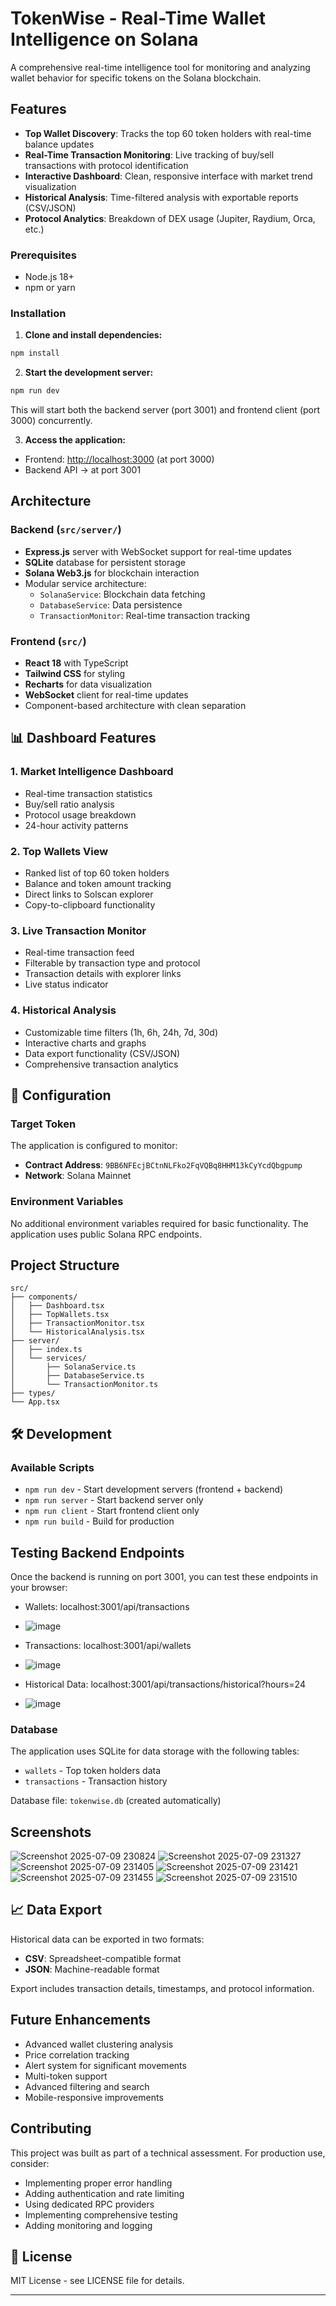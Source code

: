 #  TokenWise - Real-Time Wallet Intelligence on Solana

A comprehensive real-time intelligence tool for monitoring and analyzing wallet behavior for specific tokens on the Solana blockchain.

##  Features

- **Top Wallet Discovery**: Tracks the top 60 token holders with real-time balance updates
- **Real-Time Transaction Monitoring**: Live tracking of buy/sell transactions with protocol identification
- **Interactive Dashboard**: Clean, responsive interface with market trend visualization
- **Historical Analysis**: Time-filtered analysis with exportable reports (CSV/JSON)
- **Protocol Analytics**: Breakdown of DEX usage (Jupiter, Raydium, Orca, etc.)


### Prerequisites

- Node.js 18+ 
- npm or yarn

### Installation

1. **Clone and install dependencies:**
```bash
npm install
```

2. **Start the development server:**
```bash
npm run dev
```

This will start both the backend server (port 3001) and frontend client (port 3000) concurrently.

3. **Access the application:**
- Frontend: [http://localhost:3000](http://localhost:3000/) (at port 3000)
- Backend API -> at port 3001

##  Architecture

### Backend (`src/server/`)
- **Express.js** server with WebSocket support for real-time updates
- **SQLite** database for persistent storage
- **Solana Web3.js** for blockchain interaction
- Modular service architecture:
  - `SolanaService`: Blockchain data fetching
  - `DatabaseService`: Data persistence
  - `TransactionMonitor`: Real-time transaction tracking

### Frontend (`src/`)
- **React 18** with TypeScript
- **Tailwind CSS** for styling
- **Recharts** for data visualization
- **WebSocket** client for real-time updates
- Component-based architecture with clean separation

## 📊 Dashboard Features

### 1. Market Intelligence Dashboard
- Real-time transaction statistics
- Buy/sell ratio analysis
- Protocol usage breakdown
- 24-hour activity patterns

### 2. Top Wallets View
- Ranked list of top 60 token holders
- Balance and token amount tracking
- Direct links to Solscan explorer
- Copy-to-clipboard functionality

### 3. Live Transaction Monitor
- Real-time transaction feed
- Filterable by transaction type and protocol
- Transaction details with explorer links
- Live status indicator

### 4. Historical Analysis
- Customizable time filters (1h, 6h, 24h, 7d, 30d)
- Interactive charts and graphs
- Data export functionality (CSV/JSON)
- Comprehensive transaction analytics

## 🔧 Configuration

### Target Token
The application is configured to monitor:
- **Contract Address**: `9BB6NFEcjBCtnNLFko2FqVQBq8HHM13kCyYcdQbgpump`
- **Network**: Solana Mainnet

### Environment Variables
No additional environment variables required for basic functionality. The application uses public Solana RPC endpoints.

##  Project Structure

```
src/
├── components/           
│   ├── Dashboard.tsx     
│   ├── TopWallets.tsx    
│   ├── TransactionMonitor.tsx  
│   └── HistoricalAnalysis.tsx  
├── server/             
│   ├── index.ts         
│   └── services/        
│       ├── SolanaService.ts     
│       ├── DatabaseService.ts   
│       └── TransactionMonitor.ts 
├── types/               
└── App.tsx            
```

## 🛠️ Development

### Available Scripts

- `npm run dev` - Start development servers (frontend + backend)
- `npm run server` - Start backend server only
- `npm run client` - Start frontend client only
- `npm run build` - Build for production

## Testing Backend Endpoints

Once the backend is running on port 3001, you can test these endpoints in your browser:

- Wallets: localhost:3001/api/transactions
- ![image](https://github.com/user-attachments/assets/13335f47-e307-4a5d-96ba-cfb31a3c13e7)

- Transactions: localhost:3001/api/wallets
- ![image](https://github.com/user-attachments/assets/92060773-0737-4606-9a3b-e8ed613ee7db)

- Historical Data: localhost:3001/api/transactions/historical?hours=24
- ![image](https://github.com/user-attachments/assets/78bd4314-3772-4c39-a27f-0f7711131abb)


### Database

The application uses SQLite for data storage with the following tables:
- `wallets` - Top token holders data
- `transactions` - Transaction history

Database file: `tokenwise.db` (created automatically)

## Screenshots 
![Screenshot 2025-07-09 230824](https://github.com/user-attachments/assets/f2aba4d3-dda3-42c7-aa26-16c055f6ac2e)
![Screenshot 2025-07-09 231327](https://github.com/user-attachments/assets/f44dd3e0-12e1-4cb7-b10d-eecb371592b7)
![Screenshot 2025-07-09 231405](https://github.com/user-attachments/assets/91e0cdfd-9ec7-4025-b7a8-7b7acfea7e79)
![Screenshot 2025-07-09 231421](https://github.com/user-attachments/assets/da622b7c-900f-47c0-868e-a2cddd28effa)
![Screenshot 2025-07-09 231455](https://github.com/user-attachments/assets/79ff150b-4c0f-4420-8025-d791968d886f)
![Screenshot 2025-07-09 231510](https://github.com/user-attachments/assets/8670e907-0d46-4eaf-9594-cddac01724ee)



## 📈 Data Export

Historical data can be exported in two formats:
- **CSV**: Spreadsheet-compatible format
- **JSON**: Machine-readable format

Export includes transaction details, timestamps, and protocol information.

## Future Enhancements

- Advanced wallet clustering analysis
- Price correlation tracking
- Alert system for significant movements
- Multi-token support
- Advanced filtering and search
- Mobile-responsive improvements

## Contributing

This project was built as part of a technical assessment. For production use, consider:
- Implementing proper error handling
- Adding authentication and rate limiting
- Using dedicated RPC providers
- Implementing comprehensive testing
- Adding monitoring and logging

## 📄 License

MIT License - see LICENSE file for details.

---
